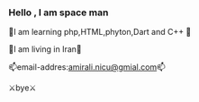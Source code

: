 ### Hello , I am space man 


🚀I am learning php,HTML,phyton,Dart and C++ 🚀

🗿I am living in Iran🗿

📫email-addres:amirali.nicu@gmial.com📫

⚔️bye⚔️

